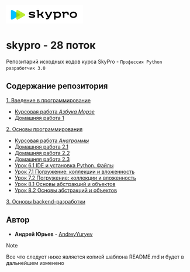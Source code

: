 ![](skypro.PNG) 
# skypro - 28 поток
Репозитарий исходных кодов курса SkyPro - `Профессия Python разработчик 3.0`

## Содержание репозитория
[1. Введение в программирование][Курс 1]
- [Курсовая работа _Азбука Морзе_][Курсовая работа 1] 
- [Домашняя работа 1] 

[2. Основы программирования][Курс 2]
- [Курсовая работа _Анаграммы_][Курсовая работа 2]
- [Домашняя работа 2.1] 
- [Домашняя работа 2.2]
- [Домашняя работа 2.3]
- [Урок 6.1 IDE и установка Python. Файлы][L61]
- [Урок 7.1 Погружение: коллекции и вложенность][L71]
- [Урок 7.2 Погружение: коллекции и вложенность][L72]
- [Урок 8.1 Основы абстракций и объектов][L81]
- [Урок 8.2 Основы абстракций и объектов][L82]

[3. Основы backend-разработки][Курс 3]


## Автор

* **Андрей Юрьев** - [AndreyYuryev](https://github.com/AndreyYuryev)



<!--
<details>
<summary>Исходники</summary>
Ссылки на источники

</details>
-->

> [!NOTE]
> Все что следует ниже является копией шаблона README.md и будет в дальнейшем изменено

<!--
## Getting Started

These instructions will get you a copy of the project up and running on your local machine for development and testing purposes. See deployment for notes on how to deploy the project on a live system.

### Prerequisites

What things you need to install the software and how to install them

```
Give examples
```

### Installing

A step by step series of examples that tell you how to get a development env running

Say what the step will be

```
Give the example
```

And repeat

```
until finished
```

End with an example of getting some data out of the system or using it for a little demo

## Running the tests

Explain how to run the automated tests for this system

### Break down into end to end tests

Explain what these tests test and why

```
Give an example
```

### And coding style tests

Explain what these tests test and why

```
Give an example
```

## Deployment

Add additional notes about how to deploy this on a live system

## Built With

* [Dropwizard](http://www.dropwizard.io/1.0.2/docs/) - The web framework used
* [Maven](https://maven.apache.org/) - Dependency Management
* [ROME](https://rometools.github.io/rome/) - Used to generate RSS Feeds

## Contributing

Please read [CONTRIBUTING.md](https://gist.github.com/PurpleBooth/b24679402957c63ec426) for details on our code of conduct, and the process for submitting pull requests to us.

## Versioning

We use [SemVer](http://semver.org/) for versioning. For the versions available, see the [tags on this repository](https://github.com/your/project/tags). 

## Authors

* **Billie Thompson** - *Initial work* - [PurpleBooth](https://github.com/PurpleBooth)

See also the list of [contributors](https://github.com/your/project/contributors) who participated in this project.

## License

This project is licensed under the MIT License - see the [LICENSE.md](LICENSE.md) file for details

## Acknowledgments

* Hat tip to anyone whose code was used
* Inspiration
* etc
-->

[//]: #ссылки

[Курс 1]: https://github.com/AndreyYuryev/skypro/tree/56c3c015982c52446adec4f1d33954e73c79b9da/sources/Block_1
[Курс 2]: https://github.com/AndreyYuryev/skypro/tree/56c3c015982c52446adec4f1d33954e73c79b9da/sources/Block_2
[Курс 3]: https://github.com/AndreyYuryev/skypro/tree/56c3c015982c52446adec4f1d33954e73c79b9da/sources/Block_3



[Курсовая работа 1]: https://github.com/AndreyYuryev/skypro/tree/56c3c015982c52446adec4f1d33954e73c79b9da/sources/Block_1/Coursework
[Домашняя работа 1]: https://github.com/AndreyYuryev/skypro/tree/56c3c015982c52446adec4f1d33954e73c79b9da/sources/Block_1/Homework
[Курсовая работа 2]: https://github.com/AndreyYuryev/skypro/tree/56c3c015982c52446adec4f1d33954e73c79b9da/sources/Block_2/Coursework
[Домашняя работа 2.1]: https://github.com/AndreyYuryev/skypro/tree/56c3c015982c52446adec4f1d33954e73c79b9da/sources/Block_2/Homework_1
[Домашняя работа 2.2]: https://github.com/AndreyYuryev/skypro/tree/56c3c015982c52446adec4f1d33954e73c79b9da/sources/Block_2/Homework_2
[Домашняя работа 2.3]: https://github.com/AndreyYuryev/skypro/tree/56c3c015982c52446adec4f1d33954e73c79b9da/sources/Block_2/Homework_3
[L61]: https://github.com/AndreyYuryev/skypro/tree/56c3c015982c52446adec4f1d33954e73c79b9da/sources/Block_2/Lesson_6_1
[L71]: https://github.com/AndreyYuryev/skypro/tree/56c3c015982c52446adec4f1d33954e73c79b9da/sources/Block_2/Lesson_7_1
[L72]: https://github.com/AndreyYuryev/skypro/tree/56c3c015982c52446adec4f1d33954e73c79b9da/sources/Block_2/Lesson_7_1
[L81]: https://github.com/AndreyYuryev/skypro/tree/56c3c015982c52446adec4f1d33954e73c79b9da/sources/Block_2/Lesson_8_1
[L82]: https://github.com/AndreyYuryev/skypro/tree/56c3c015982c52446adec4f1d33954e73c79b9da/sources/Block_2/Lesson_8_2

